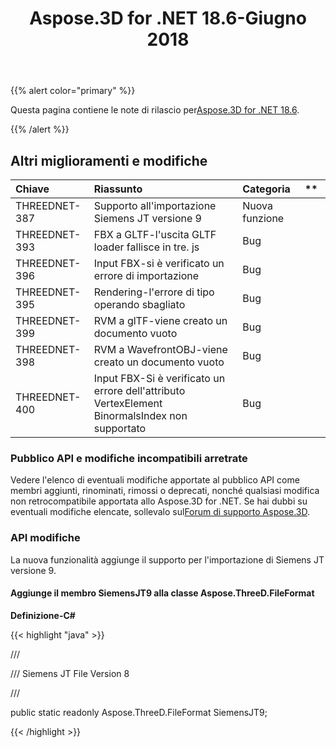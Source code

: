 ﻿---
title: Aspose.3D for .NET 18.6-Giugno 2018
type: docs
weight: 70
url: /it/net/aspose-3d-for-net-18-6-june-2018/
---
{{% alert color="primary" %}} 

Questa pagina contiene le note di rilascio per[Aspose.3D for .NET 18.6](https://www.nuget.org/packages/Aspose.3D/18.6.0).

{{% /alert %}} 
## **Altri miglioramenti e modifiche**

|**Chiave**|**Riassunto**|**Categoria**|** |
|:- |:- |:- |:- |
|THREEDNET-387|Supporto all'importazione Siemens JT versione 9|Nuova funzione||
|THREEDNET-393|FBX a GLTF-l'uscita GLTF loader fallisce in tre. js|Bug||
|THREEDNET-396|Input FBX-si è verificato un errore di importazione|Bug||
|THREEDNET-395|Rendering-l'errore di tipo operando sbagliato|Bug||
|THREEDNET-399|RVM a glTF-viene creato un documento vuoto|Bug||
|THREEDNET-398|RVM a WavefrontOBJ-viene creato un documento vuoto|Bug||
|THREEDNET-400|Input FBX-Si è verificato un errore dell'attributo VertexElement BinormalsIndex non supportato|Bug||
### **Pubblico API e modifiche incompatibili arretrate**
Vedere l'elenco di eventuali modifiche apportate al pubblico API come membri aggiunti, rinominati, rimossi o deprecati, nonché qualsiasi modifica non retrocompatibile apportata allo Aspose.3D for .NET. Se hai dubbi su eventuali modifiche elencate, sollevalo sul[Forum di supporto Aspose.3D](https://forum.aspose.com/c/3d/18).
### **API modifiche**
La nuova funzionalità aggiunge il supporto per l'importazione di Siemens JT versione 9.
#### **Aggiunge il membro SiemensJT9 alla classe Aspose.ThreeD.FileFormat**
**Definizione-C#**

{{< highlight "java" >}}

 /// <summary>

/// Siemens JT File Version 8

/// </summary>

public static readonly Aspose.ThreeD.FileFormat SiemensJT9;

{{< /highlight >}}
